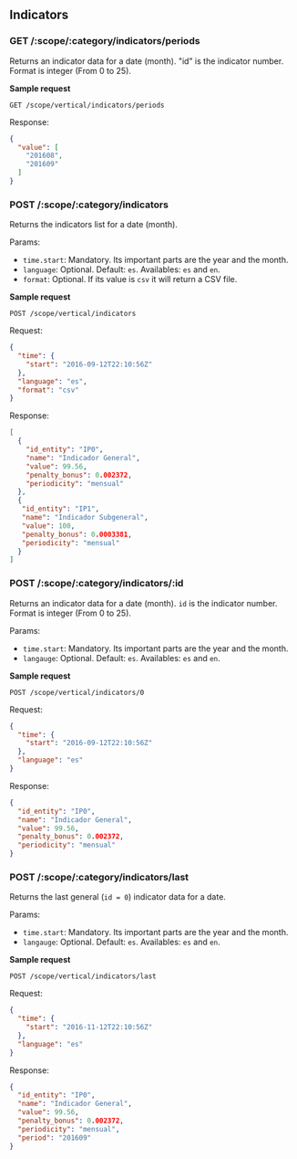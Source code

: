 ## Indicators

### GET /:scope/:category/indicators/periods

Returns an indicator data for a date (month).
"id" is the indicator number. Format is integer (From 0 to 25).

**Sample request**
```
GET /scope/vertical/indicators/periods
```
Response:
```json
{
  "value": [
    "201608",
    "201609"
  ]
}
```

### POST /:scope/:category/indicators

Returns the indicators list for a date (month).

Params:

* `time.start`: Mandatory. Its important parts are the year and the month.
* `language`: Optional. Default: `es`. Availables: `es` and `en`.
* `format`: Optional. If its value is `csv` it will return a CSV file.

**Sample request**
```
POST /scope/vertical/indicators
```
Request:
```json
{
  "time": {
    "start": "2016-09-12T22:10:56Z"
  },
  "language": "es",
  "format": "csv"
}
```
Response:
```json
[
  {
    "id_entity": "IP0",
    "name": "Indicador General",
    "value": 99.56,
    "penalty_bonus": 0.002372,
    "periodicity": "mensual"
  },
  {
   "id_entity": "IP1",
   "name": "Indicador Subgeneral",
   "value": 100,
   "penalty_bonus": 0.0003381,
   "periodicity": "mensual"
  }
]
```

### POST /:scope/:category/indicators/:id

Returns an indicator data for a date (month).
`id` is the indicator number. Format is integer (From 0 to 25).

Params:

* `time.start`: Mandatory. Its important parts are the year and the month.
* `langauge`: Optional. Default: `es`. Availables: `es` and `en`.

**Sample request**
```
POST /scope/vertical/indicators/0
```
Request:
```json
{
  "time": {
    "start": "2016-09-12T22:10:56Z"
  },
  "language": "es"
}
```
Response:
```json
{
  "id_entity": "IP0",
  "name": "Indicador General",
  "value": 99.56,
  "penalty_bonus": 0.002372,
  "periodicity": "mensual"
}
```

### POST /:scope/:category/indicators/last

Returns the last general (`id = 0`) indicator data for a date.

Params:

* `time.start`: Mandatory. Its important parts are the year and the month.
* `langauge`: Optional. Default: `es`. Availables: `es` and `en`.

**Sample request**
```
POST /scope/vertical/indicators/last
```
Request:
```json
{
  "time": {
    "start": "2016-11-12T22:10:56Z"
  },
  "language": "es"
}
```
Response:
```json
{
  "id_entity": "IP0",
  "name": "Indicador General",
  "value": 99.56,
  "penalty_bonus": 0.002372,
  "periodicity": "mensual",
  "period": "201609"
}
```
